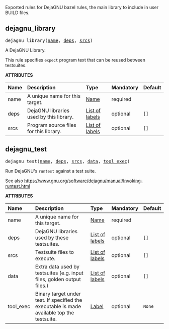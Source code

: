 <!-- Generated with Stardoc: http://skydoc.bazel.build -->

Exported rules for DejaGNU bazel rules, the main library to include in user BUILD files.

<a id="dejagnu_library"></a>

## dejagnu_library

<pre>
dejagnu_library(<a href="#dejagnu_library-name">name</a>, <a href="#dejagnu_library-deps">deps</a>, <a href="#dejagnu_library-srcs">srcs</a>)
</pre>

A DejaGNU Library.

This rule specifies `expect` program text that can be reused between testsuites.

**ATTRIBUTES**


| Name  | Description | Type | Mandatory | Default |
| :------------- | :------------- | :------------- | :------------- | :------------- |
| <a id="dejagnu_library-name"></a>name |  A unique name for this target.   | <a href="https://bazel.build/concepts/labels#target-names">Name</a> | required |  |
| <a id="dejagnu_library-deps"></a>deps |  DejaGNU libraries used by this library.   | <a href="https://bazel.build/concepts/labels">List of labels</a> | optional |  `[]`  |
| <a id="dejagnu_library-srcs"></a>srcs |  Program source files for this library.   | <a href="https://bazel.build/concepts/labels">List of labels</a> | optional |  `[]`  |


<a id="dejagnu_test"></a>

## dejagnu_test

<pre>
dejagnu_test(<a href="#dejagnu_test-name">name</a>, <a href="#dejagnu_test-deps">deps</a>, <a href="#dejagnu_test-srcs">srcs</a>, <a href="#dejagnu_test-data">data</a>, <a href="#dejagnu_test-tool_exec">tool_exec</a>)
</pre>

Run DejaGNU's `runtest` against a test suite.

See also https://www.gnu.org/software/dejagnu/manual/Invoking-runtest.html

**ATTRIBUTES**


| Name  | Description | Type | Mandatory | Default |
| :------------- | :------------- | :------------- | :------------- | :------------- |
| <a id="dejagnu_test-name"></a>name |  A unique name for this target.   | <a href="https://bazel.build/concepts/labels#target-names">Name</a> | required |  |
| <a id="dejagnu_test-deps"></a>deps |  DejaGNU libraries used by these testsuites.   | <a href="https://bazel.build/concepts/labels">List of labels</a> | optional |  `[]`  |
| <a id="dejagnu_test-srcs"></a>srcs |  Testsuite files to execute.   | <a href="https://bazel.build/concepts/labels">List of labels</a> | optional |  `[]`  |
| <a id="dejagnu_test-data"></a>data |  Extra data used by testsuites (e.g. input files, golden output files.)   | <a href="https://bazel.build/concepts/labels">List of labels</a> | optional |  `[]`  |
| <a id="dejagnu_test-tool_exec"></a>tool_exec |  Binary target under test.  If specified the executable is made available top the testsuite.   | <a href="https://bazel.build/concepts/labels">Label</a> | optional |  `None`  |



